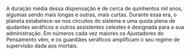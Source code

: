 ﻿A duração média dessa dispensação é de cerca de quinhentos mil anos, algumas sendo mais longas e outras, mais curtas. Durante essa era, o planeta estabelece-se nos circuitos do sistema e uma quota plena de ajudantes seráficos e outros assistentes celestes é designada para a sua administração. Em números cada vez maiores os Ajustadores do Pensamento vêm, e os guardiães seráficos amplificam o seu regime de supervisão dada aos mortais.